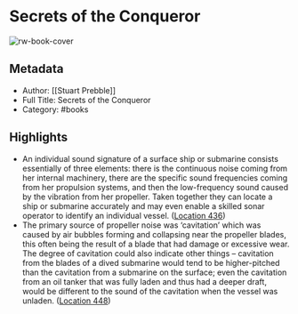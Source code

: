 # Secrets of the Conqueror

![rw-book-cover](https://images-na.ssl-images-amazon.com/images/I/51K9ofAqkwL._SL200_.jpg)

## Metadata
- Author: [[Stuart Prebble]]
- Full Title: Secrets of the Conqueror
- Category: #books

## Highlights
- An individual sound signature of a surface ship or submarine consists essentially of three elements: there is the continuous noise coming from her internal machinery, there are the specific sound frequencies coming from her propulsion systems, and then the low-frequency sound caused by the vibration from her propeller. Taken together they can locate a ship or submarine accurately and may even enable a skilled sonar operator to identify an individual vessel. ([Location 436](https://readwise.io/to_kindle?action=open&asin=B008QO93FU&location=436))
- The primary source of propeller noise was ‘cavitation’ which was caused by air bubbles forming and collapsing near the propeller blades, this often being the result of a blade that had damage or excessive wear. The degree of cavitation could also indicate other things – cavitation from the blades of a dived submarine would tend to be higher-pitched than the cavitation from a submarine on the surface; even the cavitation from an oil tanker that was fully laden and thus had a deeper draft, would be different to the sound of the cavitation when the vessel was unladen. ([Location 448](https://readwise.io/to_kindle?action=open&asin=B008QO93FU&location=448))
